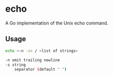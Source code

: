 # echo

 A Go implementation of the Unix echo command.

## Usage

```bash
echo <-n -s> / <list of strings>

-n omit trailing newline
-s string
    separator (default " ")
```
